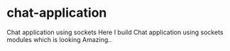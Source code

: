 # chat-application
Chat application using sockets 
Here I build Chat application using sockets modules which is looking Amazing..
